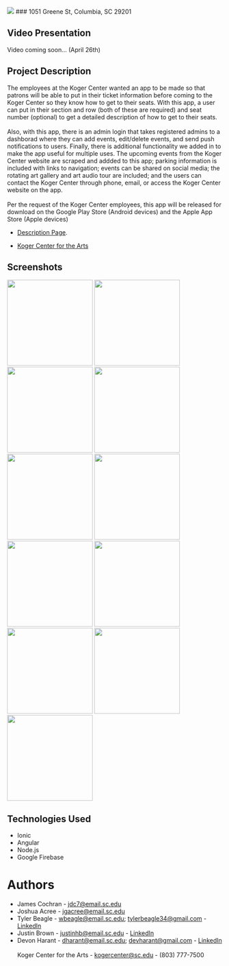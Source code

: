 <img src="https://user-images.githubusercontent.com/26389507/115490357-f0ab8c80-a22b-11eb-8399-688774ed2934.jpg">
### 1051 Greene St, Columbia, SC 29201

## Video Presentation
Video coming soon... (April 26th)

## Project Description
The employees at the Koger Center wanted an app to be made so that patrons will be able to put in their ticket information before coming to the Koger Center so they know how to get to their seats.  With this app, a user can put in their section and row (both of these are required) and seat number (optional) to get a detailed description of how to get to their seats.<br /><br />
Also, with this app, there is an admin login that takes registered admins to a dashborad where they can add events, edit/delete events, and send push notifications to users.  Finally, there is additional functionality we added in to make the app useful for multiple uses.  The upcoming events from the Koger Center website are scraped and addded to this app; parking information is included with links to navigation; events can be shared on social media; the rotating art gallery and art audio tour are included; and the users can contact the Koger Center through phone, email, or access the Koger Center website on the app.<br /><br />
Per the request of the Koger Center employees, this app will be released for download on the Google Play Store (Android devices) and the Apple App Store (Apple devices)

* [Description Page](https://github.com/SCCapstone/Koger/wiki/Project-Description).

* [Koger Center for the Arts](https://kogercenterforthearts.com)

## Screenshots
<img src="https://user-images.githubusercontent.com/26389507/115489231-d4a6eb80-a229-11eb-98ca-4cdd485c94ff.png" width=200>
<img src="https://user-images.githubusercontent.com/26389507/115489230-d4a6eb80-a229-11eb-88a5-ef25ff1ff614.png" width=200>
<img src="https://user-images.githubusercontent.com/26389507/115489228-d40e5500-a229-11eb-9013-357acbe86d79.png" width=200>
<img src="https://user-images.githubusercontent.com/26389507/115489227-d40e5500-a229-11eb-863f-26c6b9261e23.png" width=200>
<img src="https://user-images.githubusercontent.com/26389507/115489234-d4a6eb80-a229-11eb-9d7c-4a4d75752d1f.png" width=200>
<img src="https://user-images.githubusercontent.com/26389507/115489226-d40e5500-a229-11eb-9890-eb7f47edaaa6.png" width=200>
<img src="https://user-images.githubusercontent.com/26389507/115489233-d4a6eb80-a229-11eb-8cc3-c204e3377f1f.png" width=200>
<img src="https://user-images.githubusercontent.com/26389507/115489219-d375be80-a229-11eb-83f0-db318507758c.png" width=200>
<img src="https://user-images.githubusercontent.com/26389507/115489223-d375be80-a229-11eb-8a19-6c76c1ea1002.png" width=200>
<img src="https://user-images.githubusercontent.com/26389507/115489221-d375be80-a229-11eb-9c47-ae28c0a84ae2.png" width=200>
<img src="https://user-images.githubusercontent.com/26389507/115489224-d40e5500-a229-11eb-909e-adcca3963e3e.png" width=200>

## Technologies Used

* Ionic
* Angular
* Node.js
* Google Firebase

# Authors
* James Cochran - jdc7@email.sc.edu<br />
* Joshua Acree - jgacree@email.sc.edu<br />
* Tyler Beagle - wbeagle@email.sc.edu; tylerbeagle34@gmail.com - [LinkedIn](https://linkedin.com/in/warren-tyler-beagle-a50175195)<br />
* Justin Brown - justinhb@email.sc.edu - [LinkedIn](https://linkedin.com/in/justinhb)<br />
* Devon Harant - dharant@email.sc.edu; devharant@gmail.com - [LinkedIn](https://linkedin.com/in/devonharant)<br /><br />
Koger Center for the Arts - kogercenter@sc.edu - (803) 777-7500
